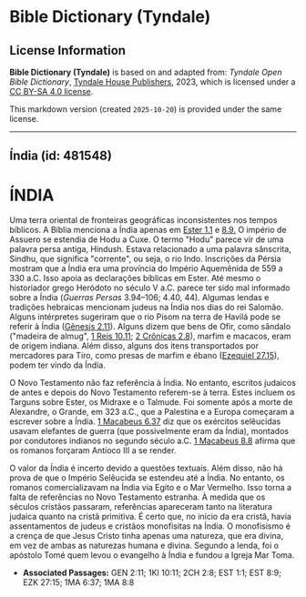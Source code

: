 # Bible Dictionary (Tyndale)

## License Information

**Bible Dictionary (Tyndale)** is based on and adapted from: _Tyndale Open Bible Dictionary_, [Tyndale House Publishers](https://tyndaleopenresources.com/), 2023, which is licensed under a [CC BY-SA 4.0 license](https://creativecommons.org/licenses/by-sa/4.0/legalcode.en).

This markdown version (created `2025-10-20`) is provided under the same license.



--------------------------------

## Índia (id: 481548)

ÍNDIA
=====

Uma terra oriental de fronteiras geográficas inconsistentes nos tempos bíblicos. A Bíblia menciona a Índia apenas em [Ester 1\.1](https://ref.ly/Esth1:1) e [8\.9\.](https://ref.ly/Esth8:9) O império de Assuero se estendia de Hodu a Cuxe. O termo "Hodu" parece vir de uma palavra persa antiga, Hindush. Estava relacionado a uma palavra sânscrita, Sindhu, que significa "corrente", ou seja, o rio Indo. Inscrições da Pérsia mostram que a Índia era uma província do Império Aquemênida de 559 a 330 a.C. Isso apoia as declarações bíblicas em Ester. Até mesmo o historiador grego Heródoto no século V a.C. parece ter sido mal informado sobre a Índia (*Guerras Persas* 3\.94–106; 4\.40, 44\). Algumas lendas e tradições hebraicas mencionam judeus na Índia nos dias do rei Salomão. Alguns intérpretes sugeriram que o rio Pisom na terra de Havilá pode se referir à Índia ([Gênesis 2\.11](https://ref.ly/Gen2:11)). Alguns dizem que bens de Ofir, como sândalo ("madeira de almug", [1 Reis 10\.11](https://ref.ly/1Kgs10:11); [2 Crônicas 2\.8](https://ref.ly/2Chr2:8)), marfim e macacos, eram de origem indiana. Além disso, alguns dos itens transportados por mercadores para Tiro, como presas de marfim e ébano ([Ezequiel 27\.15](https://ref.ly/Ezek27:15)), podem ter vindo da Índia.

O Novo Testamento não faz referência à Índia. No entanto, escritos judaicos de antes e depois do Novo Testamento referem\-se à terra. Estes incluem os Targuns sobre Ester, os Midraxe e o Talmude. Foi somente após a morte de Alexandre, o Grande, em 323 a.C., que a Palestina e a Europa começaram a escrever sobre a Índia. [1 Macabeus 6\.37](https://ref.ly/1Macc6:37) diz que os exércitos selêucidas usavam elefantes de guerra (que possivelmente eram da Índia), montados por condutores indianos no segundo século a.C. [1 Macabeus 8\.8](https://ref.ly/1Macc8:8) afirma que os romanos forçaram Antíoco III a se render.

O valor da Índia é incerto devido a questões textuais. Além disso, não há prova de que o Império Selêucida se estendeu até a Índia. No entanto, os romanos comercializavam na Índia via Egito e o Mar Vermelho. Isso torna a falta de referências no Novo Testamento estranha. À medida que os séculos cristãos passaram, referências apareceram tanto na literatura judaica quanto na cristã primitiva. É certo que, no início da era cristã, havia assentamentos de judeus e cristãos monofisitas na Índia. O monofisismo é a crença de que Jesus Cristo tinha apenas uma natureza, que era divina, em vez de ambas as naturezas humana e divina. Segundo a lenda, foi o apóstolo Tomé quem levou o evangelho à Índia e fundou a Igreja Mar Toma.

* **Associated Passages:** GEN 2:11; 1KI 10:11; 2CH 2:8; EST 1:1; EST 8:9; EZK 27:15; 1MA 6:37; 1MA 8:8

